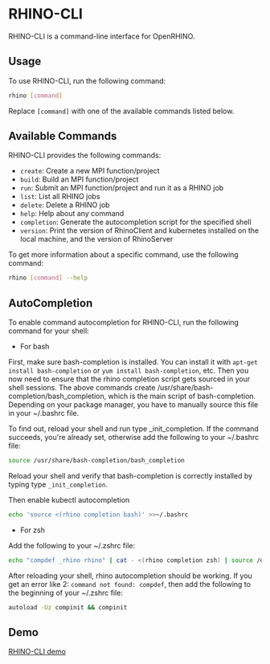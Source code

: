 # RHINO-CLI

RHINO-CLI is a command-line interface for OpenRHINO.

## Usage

To use RHINO-CLI, run the following command:

```bash
rhino [command]
```

Replace `[command]` with one of the available commands listed below.

## Available Commands

RHINO-CLI provides the following commands:

- `create`: Create a new MPI function/project
- `build`: Build an MPI function/project
- `run`: Submit an MPI function/project and run it as a RHINO job
- `list`: List all RHINO jobs
- `delete`: Delete a RHINO job
- `help`: Help about any command
- `completion`: Generate the autocompletion script for the specified shell
- `version`: Print the version of RhinoClient and kubernetes installed on the local machine, and the version of RhinoServer


To get more information about a specific command, use the following command:

```bash
rhino [command] --help
```
## AutoCompletion

To enable command autocompletion for RHINO-CLI, run the following command for your shell:

- For bash

First, make sure bash-completion is installed. You can install it with `apt-get install bash-completion` or `yum install bash-completion`, etc. Then you now need to ensure that the rhino completion script gets sourced in your shell sessions.
The above commands create /usr/share/bash-completion/bash_completion, which is the main script of bash-completion. Depending on your package manager, you have to manually source this file in your ~/.bashrc file.

To find out, reload your shell and run type _init_completion. If the command succeeds, you're already set, otherwise add the following to your ~/.bashrc file:
```bash
source /usr/share/bash-completion/bash_completion
```
Reload your shell and verify that bash-completion is correctly installed by typing type `_init_completion`.

Then enable kubectl autocompletion

```bash
echo 'source <(rhino completion bash)' >>~/.bashrc
```
- For zsh

Add the following to your ~/.zshrc file:
```bash
echo "compdef _rhino rhino" | cat - <(rhino completion zsh) | source /dev/stdin
```

After reloading your shell, rhino autocompletion should be working.
If you get an error like 2: `command not found: compdef`, then add the following to the beginning of your ~/.zshrc file:

```bash
autoload -Uz compinit && compinit
```

## Demo
[RHINO-CLI demo](https://user-images.githubusercontent.com/20229719/220574704-eb67afd6-ce2c-408d-b708-b660ccfeabc2.mp4)



